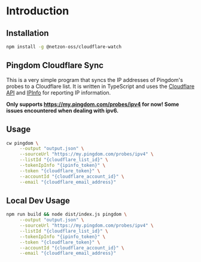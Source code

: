 # Introduction

## Installation

```bash
npm install -g @netzon-oss/cloudflare-watch
```

## Pingdom Cloudflare Sync

This is a very simple program that syncs the IP addresses of Pingdom's probes to a Cloudflare list. It is written in TypeScript and uses the [Cloudflare API](https://api.cloudflare.com/) and [IPInfo](https://ipinfo.io/) for reporting IP information.

__Only supports https://my.pingdom.com/probes/ipv4 for now! Some issues encountered when dealing with ipv6.__

## Usage

```bash
cw pingdom \
     --output "output.json" \
     --sourceUrl "https://my.pingdom.com/probes/ipv4" \
     --listId "{cloudflare_list_id}" \
     --tokenIpInfo "{ipinfo_token}" \
     --token "{cloudflare_token}" \
     --accountId "{cloudflare_account_id}" \
     --email "{cloudflare_email_address}"
```

## Local Dev Usage

```bash
npm run build && node dist/index.js pingdom \
     --output "output.json" \
     --sourceUrl "https://my.pingdom.com/probes/ipv4" \
     --listId "{cloudflare_list_id}" \
     --tokenIpInfo "{ipinfo_token}" \
     --token "{cloudflare_token}" \
     --accountId "{cloudflare_account_id}" \
     --email "{cloudflare_email_address}"
```